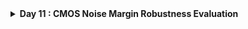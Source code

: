 <details>
  <Summary><strong> Day 11 : CMOS Noise Margin Robustness Evaluation</strong></summary>

# Contents
- [Static Behavior Evaluation - CMOS Inverter Robustness - Noise Margin](#static-behavior-evaluation--cmos-inverter-robustness--noise-margin)
  - [Introduction to Noise Margin](#introduction-to-noise-margin)
  - [Noise Margin Volatge Parameters](#noise-margin-voltage-parameters)
  - [Noise Margin Equation and Summary](#noise-margin-equation-and-summary)
  - [Noise Margin Variation with respect to PMOS width](#noise-margin-variation-with-respect-to-pmos-width)
  - [Sky130 Noise margin Labs](#sky130-noise-margin-labs)   
  

<a id="static-behavior-evaluation--cmos-inverter-robustness--noise-margin"></a>
# Static Behavior Evaluation - CMOS Inverter Robustness - Noise Margin

<a id="introduction-to-noise-margin"></a>
## Introduction to Noise Margin
**Noise margin** is the maximum noise voltage a CMOS circuit can tolerate without logic errors.
- i.e Noise margin is the amount of noise that a CMOS circuit could withstand without compromising the operation of circuit.
- Noise margin makes sure that:
  - any signal which is logic 1 with finite noise added to it, is still recognized as logic 1 and not logic 0.
  - similarly, any signal which is logic 0 with finite noise added to it, is still recognized as logic 0 and not logic 1.

The following images show an ideal and a piece-wise linear VTC of a CMOS inverter:
![Alt Text](images/nm_1.png)
![Alt Text](images/nm_2.png)
The images compares:
- Ideal I/O characteristic of an inverter with infinite slope — abrupt switching at Vdd/2 (left side)
- Actual inverter characteristic with finite slope — gradual transition region (right side)

<a id="noise-margin-voltage-parameters"></a>
## Noise Margin Volatge Parameters
This figure illustrates how Noise Margin is derived from the Voltage Transfer Characteristic (VTC) of a CMOS inverter.
![Alt Text](images/nm_3.png)
![Alt Text](images/nm_4.png)
![Alt Text](images/nm_5.png)

The left plot shows:
- The slope of the VTC = −1 at two critical points:
  - **V<sub>IL</sub>**: Input Low Threshold Voltage
  - **V<sub>IH</sub>**: Input High Threshold Voltage

The right diagram shows:
- V<sub>OH</sub> and V<sub>OL</sub>: Valid output high/low voltage levels
- V<sub>IL</sub> and V<sub>IH</sub>: Input thresholds where the slope = −1

<a id="noise-margin-equation-and-summary"></a>
## Noise Margin Equation and Summary
**Noise Margins:**
- NM<sub>H</sub> = V<sub>OH</sub> − V<sub>IH</sub>: Noise Margin High — tolerance for noise on logic 1
- NML = V<sub>IL</sub> − V<sub>OL</sub>: Noise Margin Low — tolerance for noise on logic 0

**Summary**
This figure summarizes how Noise Margins help handle noisy "bumps" on signals — ensuring correct logic detection.
![Alt Text](images/nm_summary.png)

**Input thresholds:**
- V<sub>IL</sub>: Input voltage < V<sub>dd</sub>/2 (~10% of V<sub>dd</sub>) — treated as logic '0'
- V<sub>IH</sub>: Input voltage > V<sub>dd</sub>/2 (~90% of V<sub>dd</sub>) — treated as logic '1'

**Output thresholds:**
- V<sub>OL</sub>: Output voltage near 0V — treated as logic '0' for next gate input
- V<sub>OH</sub>: Output voltage near V<sub>dd</sub> — treated as logic '1' for next gate input

**Noise Bump Scenarios:**
- **Case (a):** Bump height lies between V<sub>OL</sub> and V<sub>IL</sub> → signal still treated as logic '0'.
- **Case (b):** Bump height lies between V<sub>IL</sub> and V<sub>IH</sub> → output becomes undefined (logic unstable).
- **Case (c):** Bump height lies between V<sub>IH</sub> and V<sub>OH</sub> → signal treated as logic '1'.

For any signal to be reliably interpreted as logic '0' or logic '1', it must stay within the corresponding Noise Margin (NML or NMH) range — outside the undefined region.

<a id="noise-margin-variation-with-respect-to-pmos-width"></a>
## Noise Margin Variation with respect to PMOS width
![Alt Text](images/nm_variations_wrt_pmos_width.png)
![Alt Text](images/nm_variations_wrt_pmos_width_2.png)

<a id="sky130-noise-margin-labs"></a>
## Sky130 Noise margin Labs

<details> <summary><strong>day3_inv_vtc_Wp084_Wn036.spice </strong></summary>

```
*Model Description
.param temp=27


*Including sky130 library files
.lib "sky130_fd_pr/models/sky130.lib.spice" tt


*Netlist Description


XM1 out in vdd vdd sky130_fd_pr__pfet_01v8 w=1 l=0.15
XM2 out in 0 0 sky130_fd_pr__nfet_01v8 w=0.36 l=0.15


Cload out 0 50fF

Vdd vdd 0 1.8V
Vin in 0 1.8V

*simulation commands

.op

.dc Vin 0 1.8 0.01

.control
run
setplot dc1
display
.endc

.end


```
</details>


